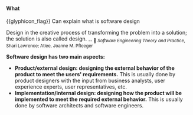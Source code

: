 <div id="title">

#### What

</div>

<span id="prereqs"></span>

<span id="outcomes">{{glyphicon_flag}} Can explain what is software design</span>

<div id="body">

<tip-box type="definition"> 

Design in the creative process of transforming the problem into a solution; the solution is also called design. <sub>-- :book: _Software Engineering Theory and Practice_,  Shari Lawrence; Atlee, Joanne M. Pfleeger</sub>

</tip-box>

**Software design has two main aspects:**
* **Product/external design: designing the external behavior of the product to meet the users' requirements.** This is usually done by product designers with the input from business analysts, user experience experts, user representatives, etc.
* **Implementation/internal design: designing how the product will be implemented to meet the required external behavior.** This is usually done by software architects and software engineers.

</div>

<div id="extras">
</div>